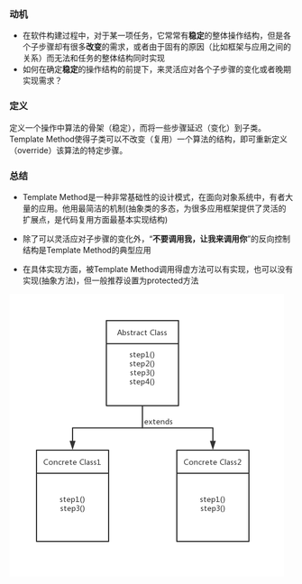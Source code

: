 ### 动机

* 在软件构建过程中，对于某一项任务，它常常有**稳定**的整体操作结构，但是各个子步骤却有很多**改变**的需求，或者由于固有的原因（比如框架与应用之间的关系）而无法和任务的整体结构同时实现
* 如何在确定**稳定**的操作结构的前提下，来灵活应对各个子步骤的变化或者晚期实现需求？

### 定义

 定义一个操作中算法的骨架（稳定），而将一些步骤延迟（变化）到子类。Template Method使得子类可以不改变（复用）一个算法的结构，即可重新定义（override）该算法的特定步骤。

### 总结

 * Template Method是一种非常基础性的设计模式，在面向对象系统中，有者大量的应用。他用最简洁的机制(抽象类的多态，为很多应用框架提供了灵活的扩展点，是代码复用方面最基本实现结构)

 * 除了可以灵活应对子步骤的变化外，“**不要调用我，让我来调用你**”的反向控制结构是Template Method的典型应用

 * 在具体实现方面，被Template Method调用得虚方法可以有实现，也可以没有实现(抽象方法)，但一般推荐设置为protected方法

  

  ![01_templateMethod](../../../../images/01_templateMethod.jpg)

